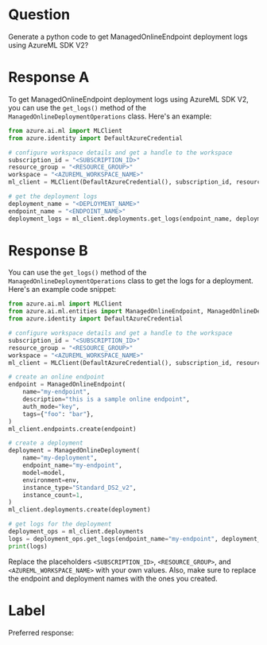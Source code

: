 
# Question

Generate a python code to get ManagedOnlineEndpoint deployment logs using AzureML SDK V2?

# Response A

To get ManagedOnlineEndpoint deployment logs using AzureML SDK V2, you can use the `get_logs()` method of the `ManagedOnlineDeploymentOperations` class. Here's an example:

```python
from azure.ai.ml import MLClient
from azure.identity import DefaultAzureCredential

# configure workspace details and get a handle to the workspace
subscription_id = "<SUBSCRIPTION_ID>"
resource_group = "<RESOURCE_GROUP>"
workspace = "<AZUREML_WORKSPACE_NAME>"
ml_client = MLClient(DefaultAzureCredential(), subscription_id, resource_group, workspace)

# get the deployment logs
deployment_name = "<DEPLOYMENT_NAME>"
endpoint_name = "<ENDPOINT_NAME>"
deployment_logs = ml_client.deployments.get_logs(endpoint_name, deployment_name)
```

# Response B

You can use the `get_logs()` method of the `ManagedOnlineDeploymentOperations` class to get the logs for a deployment. Here's an example code snippet:

```python
from azure.ai.ml import MLClient
from azure.ai.ml.entities import ManagedOnlineEndpoint, ManagedOnlineDeployment
from azure.identity import DefaultAzureCredential

# configure workspace details and get a handle to the workspace
subscription_id = "<SUBSCRIPTION_ID>"
resource_group = "<RESOURCE_GROUP>"
workspace = "<AZUREML_WORKSPACE_NAME>"
ml_client = MLClient(DefaultAzureCredential(), subscription_id, resource_group, workspace)

# create an online endpoint
endpoint = ManagedOnlineEndpoint(
    name="my-endpoint",
    description="this is a sample online endpoint",
    auth_mode="key",
    tags={"foo": "bar"},
)
ml_client.endpoints.create(endpoint)

# create a deployment
deployment = ManagedOnlineDeployment(
    name="my-deployment",
    endpoint_name="my-endpoint",
    model=model,
    environment=env,
    instance_type="Standard_DS2_v2",
    instance_count=1,
)
ml_client.deployments.create(deployment)

# get logs for the deployment
deployment_ops = ml_client.deployments
logs = deployment_ops.get_logs(endpoint_name="my-endpoint", deployment_name="my-deployment")
print(logs)
```

Replace the placeholders `<SUBSCRIPTION_ID>`, `<RESOURCE_GROUP>`, and `<AZUREML_WORKSPACE_NAME>` with your own values. Also, make sure to replace the endpoint and deployment names with the ones you created.

# Label

Preferred response: 
